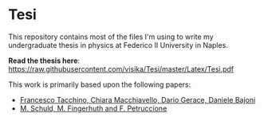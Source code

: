 # Tesi

This repository contains most of the files I'm using to write my undergraduate thesis in physics at Federico II University in Naples.

**Read the thesis here**: https://raw.githubusercontent.com/visika/Tesi/master/Latex/Tesi.pdf

This work is primarily based upon the following papers: 

* [Francesco Tacchino, Chiara Macchiavello, Dario Gerace, Daniele Bajoni](https://arxiv.org/abs/1811.02266)
* [M. Schuld, M. Fingerhuth and F. Petruccione](https://iopscience.iop.org/article/10.1209/0295-5075/119/60002)

